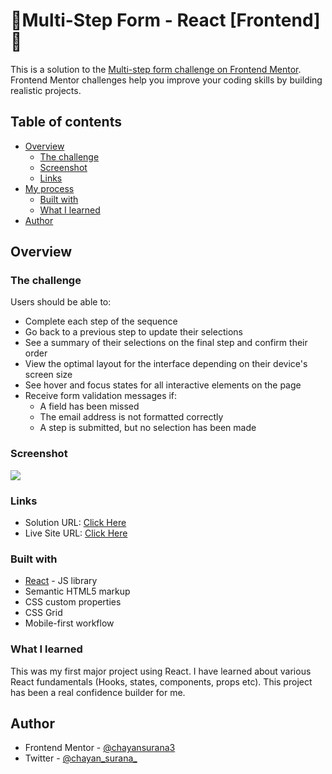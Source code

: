 # 🚀Multi-Step Form - React [Frontend]🚀

This is a solution to the [Multi-step form challenge on Frontend Mentor](https://www.frontendmentor.io/challenges/multistep-form-YVAnSdqQBJ). Frontend Mentor challenges help you improve your coding skills by building realistic projects. 

## Table of contents

- [Overview](#overview)
  - [The challenge](#the-challenge)
  - [Screenshot](#screenshot)
  - [Links](#links)
- [My process](#my-process)
  - [Built with](#built-with)
  - [What I learned](#what-i-learned)
- [Author](#author)

## Overview

### The challenge

Users should be able to:

- Complete each step of the sequence
- Go back to a previous step to update their selections
- See a summary of their selections on the final step and confirm their order
- View the optimal layout for the interface depending on their device's screen size
- See hover and focus states for all interactive elements on the page
- Receive form validation messages if:
  - A field has been missed
  - The email address is not formatted correctly
  - A step is submitted, but no selection has been made

### Screenshot

![](./screenshot.jpg)

### Links

- Solution URL: [Click Here](https://github.com/chayansurana3/P10-Multi-Step-Form.git)
- Live Site URL: [Click Here](https://chayansurana3.github.io/P10-Multi-Step-Form/)

### Built with

- [React](https://reactjs.org/) - JS library
- Semantic HTML5 markup
- CSS custom properties
- CSS Grid
- Mobile-first workflow

### What I learned

This was my first major project using React. I have learned about various React fundamentals (Hooks, states, components, props etc). This project has been a real confidence builder for me. 

## Author

- Frontend Mentor - [@chayansurana3](https://www.frontendmentor.io/profile/chayansurana3)
- Twitter - [@chayan_surana_](https://twitter.com/chayan_surana_)
